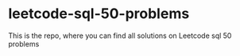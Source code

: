 # leetcode-sql-50-problems

This is the repo, where you can find all solutions on Leetcode sql 50 problems
